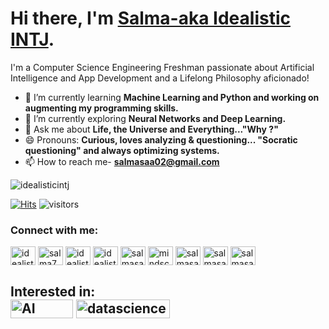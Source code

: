 # Hi there, I'm [Salma-aka Idealistic INTJ](https://www.linkedin.com/in/salma7/). 
I'm a Computer Science Engineering Freshman passionate about Artificial Intelligence and App Development and a Lifelong Philosophy aficionado!
- 🔭 I’m currently learning **Machine Learning and Python and working on augmenting my programming skills.**
- 🌱 I’m currently exploring **Neural Networks and Deep Learning.**
- 💬 Ask me about **Life, the Universe and Everything..."Why ?"** 
- 😄 Pronouns: **Curious, loves analyzing & questioning... "Socratic questioning" and always optimizing systems.**
- 📫 How to reach me- **salmasaa02@gmail.com**

<p align="left"> <img src="https://komarev.com/ghpvc/?username=idealisticintj&label=Profile%20views&color=0e75b6&style=flat" alt="idealisticintj" /> </p>

[![Hits](https://hits.seeyoufarm.com/api/count/incr/badge.svg?url=https%3A%2F%2Fgithub.com%2FIdealisticINTJ&count_bg=%23F50867&title_bg=%23058DF1&icon=github.svg&icon_color=%23F9B408&title=hits&edge_flat=false)](https://hits.seeyoufarm.com)
  ![visitors](https://visitor-badge.glitch.me/badge?page_id=page.id)
                                                                 

<h3 align="left">Connect with me:</h3>
<p align="left">
<a href="https://dev.to/idealisticintj" target="blank"><img align="center" src="https://cdn.jsdelivr.net/npm/simple-icons@3.0.1/icons/dev-dot-to.svg" alt="idealisticintj" height="30" width="40" /></a>
<a href="https://linkedin.com/in/salma7" target="blank"><img align="center" src="https://cdn.jsdelivr.net/npm/simple-icons@3.0.1/icons/linkedin.svg" alt="salma7" height="30" width="40" /></a>
<a href="https://codesandbox.com/idealisticintj" target="blank"><img align="center" src="https://cdn.jsdelivr.net/npm/simple-icons@3.0.1/icons/codesandbox.svg" alt="idealisticintj" height="30" width="40" /></a>
<a href="https://kaggle.com/idealisticintj" target="blank"><img align="center" src="https://cdn.jsdelivr.net/npm/simple-icons@3.0.1/icons/kaggle.svg" alt="idealistic intj" height="30" width="40" /></a>
<a href="https://medium.com/@salmasaa02" target="blank"><img align="center" src="https://cdn.jsdelivr.net/npm/simple-icons@3.0.1/icons/medium.svg" alt="salmasaa02" height="30" width="40" /></a>
<a href="https://www.codechef.com/users/mindscapezen" target="blank"><img align="center" src="https://cdn.jsdelivr.net/npm/simple-icons@3.1.0/icons/codechef.svg" alt="mindscapezen" height="30" width="40" /></a>
<a href="https://www.hackerrank.com/salmasaa02" target="blank"><img align="center" src="https://cdn.jsdelivr.net/npm/simple-icons@3.0.1/icons/hackerrank.svg" alt="salmasaa02" height="30" width="40" /></a>
<a href="https://www.leetcode.com/salmasaa02" target="blank"><img align="center" src="https://cdn.jsdelivr.net/npm/simple-icons@3.0.1/icons/leetcode.svg" alt="salmasaa02" height="30" width="40" /></a>
<a href="https://auth.geeksforgeeks.org/user/salmasaa02" target="blank"><img align="center" src="https://cdn.jsdelivr.net/npm/simple-icons@3.0.1/icons/geeksforgeeks.svg" alt="salmasaa02" height="30" width="40" /></a>
</p>

**Interested in:**
<br>
<img src="https://github.com/Xx-Ashutosh-xX/Xx-Ashutosh-xX/blob/master/assets/icons/ai.png" alt="AI" width="100" height="30">
<img src="https://github.com/Xx-Ashutosh-xX/Xx-Ashutosh-xX/blob/master/assets/icons/datascience.png" alt="datascience" width="150" height="30">
---
<!--
**IdealisticINTJ/IdealisticINTJ** is a ✨ _special_ ✨ repository because its `README.md` (this file) appears on your GitHub profile.
